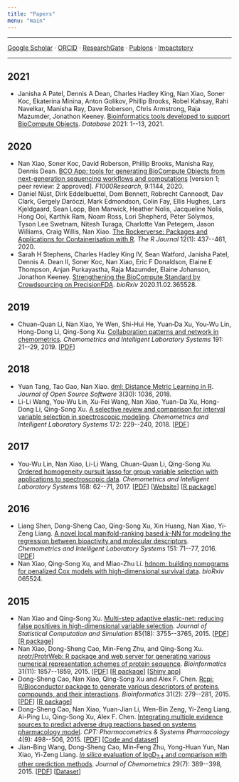 ```yaml
---
title: "Papers"
menu: "main"
---
```


<div class="mx-0 mx-md-4">
<hr>
</div>

<p>
<a href="https://scholar.google.com/citations?user=BNizRecAAAAJ&hl=en">Google Scholar</a>
<span class="text-muted">&middot;</span>
<a href="https://orcid.org/0000-0002-0250-5673">ORCID</a>
<span class="text-muted">&middot;</span>
<a href="https://www.researchgate.net/profile/Nan_Xiao3">ResearchGate</a>
<span class="text-muted">&middot;</span>
<a href="https://publons.com/researcher/278188/nan-xiao/">Publons</a>
<span class="text-muted">&middot;</span>
<a href="https://profiles.impactstory.org/u/0000-0002-0250-5673">Impactstory</a>
</p>

<div class="mx-0 mx-md-4">
<hr>
</div>

## 2021

- Janisha A Patel, Dennis A Dean, Charles Hadley King, <author>Nan Xiao</author>, Soner Koc, Ekaterina Minina, Anton Golikov, Phillip Brooks, Robel Kahsay, Rahi Navelkar, Manisha Ray, Dave Roberson, Chris Armstrong, Raja Mazumder, Jonathon Keeney. [Bioinformatics tools developed to support BioCompute Objects](https://doi.org/10.1093/database/baab008). <em>Database</em> 2021: 1--13, 2021.

## 2020

- <author>Nan Xiao</author>, Soner Koc, David Roberson, Phillip Brooks, Manisha Ray, Dennis Dean. [BCO App: tools for generating BioCompute Objects from next-generation sequencing workflows and computations](https://doi.org/10.12688/f1000research.25902.1) [version 1; peer review: 2 approved]. <em>F1000Research</em>, 9:1144, 2020.
- Daniel Nüst, Dirk Eddelbuettel, Dom Bennett, Robrecht Cannoodt, Dav Clark, Gergely Daróczi, Mark Edmondson, Colin Fay, Ellis Hughes, Lars Kjeldgaard, Sean Lopp, Ben Marwick, Heather Nolis, Jacqueline Nolis, Hong Ooi, Karthik Ram, Noam Ross, Lori Shepherd, Péter Sólymos, Tyson Lee Swetnam, Nitesh Turaga, Charlotte Van Petegem, Jason Williams, Craig Willis, <author>Nan Xiao</author>. [The Rockerverse: Packages and Applications for Containerisation with R](https://doi.org/10.32614/RJ-2020-007). <em>The R Journal</em> 12(1): 437--461, 2020.
- Sarah H Stephens, Charles Hadley King IV, Sean Watford, Janisha Patel, Dennis A. Dean II, Soner Koc, <author>Nan Xiao</author>, Eric F Donaldson, Elaine E Thompson, Anjan Purkayastha, Raja Mazumder, Elaine Johanson, Jonathon Keeney. [Strengthening the BioCompute Standard by Crowdsourcing on PrecisionFDA](https://doi.org/10.1101/2020.11.02.365528). <em>bioRxiv</em> 2020.11.02.365528.

## 2019

- Chuan-Quan Li, <author>Nan Xiao</author>, Ye Wen, Shi-Hui He, Yuan‐Da Xu, You-Wu Lin, Hong-Dong Li, Qing-Song Xu. [Collaboration patterns and network in chemometrics](https://doi.org/10.1016/j.chemolab.2019.05.011). <em>Chemometrics and Intelligent Laboratory Systems</em> 191: 21--29, 2019. [[PDF](chemometrics-collaboration-network.pdf)]

## 2018

- Yuan Tang, Tao Gao, <author>Nan Xiao</author>. [dml: Distance Metric Learning in R](https://doi.org/10.21105/joss.01036). <em>Journal of Open Source Software</em> 3(30): 1036, 2018.
- Li-Li Wang, You-Wu Lin, Xu-Fei Wang, <author>Nan Xiao</author>, Yuan-Da Xu, Hong-Dong Li, Qing-Song Xu. [A selective review and comparison for interval variable selection in spectroscopic modeling](https://doi.org/10.1016/j.chemolab.2017.11.008). <em>Chemometrics and Intelligent Laboratory Systems</em> 172: 229--240, 2018. [[PDF](interval-variable-selection.pdf)]

## 2017

- You-Wu Lin, <author>Nan Xiao</author>, Li-Li Wang, Chuan-Quan Li, Qing-Song Xu. [Ordered homogeneity pursuit lasso for group variable selection with applications to spectroscopic data](https://doi.org/10.1016/j.chemolab.2017.07.004). <em>Chemometrics and Intelligent Laboratory Systems</em> 168: 62--71, 2017. [[PDF](OHPL.pdf)] [[Website](https://OHPL.io/)] [[R package](https://OHPL.io/doc/)]

## 2016

- Liang Shen, Dong-Sheng Cao, Qing-Song Xu, Xin Huang, <author>Nan Xiao</author>, Yi-Zeng Liang. [A novel local manifold-ranking based <em>k</em>-NN for modeling the regression between bioactivity and molecular descriptors](https://doi.org/10.1016/j.chemolab.2015.12.005). <em>Chemometrics and Intelligent Laboratory Systems</em> 151: 71--77, 2016. [[PDF](MRKNN.pdf)]
- <author>Nan Xiao</author>, Qing-Song Xu, and Miao-Zhu Li. [hdnom: building nomograms for penalized Cox models with high-dimensional survival data](https://doi.org/10.1101/065524). <em>bioRxiv</em> 065524.

## 2015

- <author>Nan Xiao</author> and Qing-Song Xu. [Multi-step adaptive elastic-net: reducing false positives in high-dimensional variable selection](https://doi.org/10.1080/00949655.2015.1016944). <em>Journal of Statistical Computation and Simulation</em> 85(18): 3755--3765, 2015. [[PDF](msaenet.pdf)] [[R package](https://nanx.me/msaenet/)]
- <author>Nan Xiao</author>, Dong-Sheng Cao, Min-Feng Zhu, and Qing-Song Xu. [protr/ProtrWeb: R package and web server for generating various numerical representation schemes of protein sequence](https://doi.org/10.1093/bioinformatics/btv042). <em>Bioinformatics</em> 31(11): 1857--1859, 2015. [[PDF](protr.pdf)] [[R package](https://nanx.me/protr/)] [[Shiny app](https://nanx.app/protr/)]
- Dong-Sheng Cao, <author>Nan Xiao</author>, Qing-Song Xu and Alex F. Chen. [Rcpi: R/Bioconductor package to generate various descriptors of proteins, compounds, and their interactions](https://doi.org/10.1093/bioinformatics/btu624). <em>Bioinformatics</em> 31(2): 279--281, 2015. [[PDF](Rcpi.pdf)] [[R package](https://nanx.me/Rcpi/)]
- Dong-Sheng Cao, <author>Nan Xiao</author>, Yuan-Jian Li, Wen-Bin Zeng, Yi-Zeng Liang, Ai-Ping Lu,
Qing-Song Xu, Alex F. Chen. [Integrating multiple evidence sources to predict adverse drug reactions based on systems pharmacology model](https://doi.org/10.1002/psp4.12002). <em>CPT: Pharmacometrics & Systems Pharmacology</em> 4(9): 498--506, 2015. [[PDF](MEF.pdf)] [[Code and dataset](https://github.com/nanxstats/MEF)]
- Jian-Bing Wang, Dong-Sheng Cao, Min-Feng Zhu, Yong-Huan Yun, <author>Nan Xiao</author>, Yi-Zeng Liang. [<em>In silico</em> evaluation of logD<sub>7.4</sub> and comparison with other prediction methods](https://doi.org/10.1002/cem.2718). <em>Journal of Chemometrics</em> 29(7): 389--398, 2015. [[PDF](logd.pdf)] [[Dataset](https://github.com/nanxstats/logd74)]
